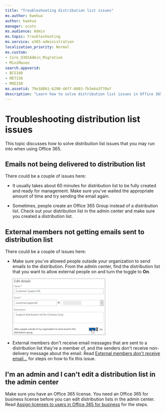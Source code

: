 ```yaml
---
title: "Troubleshooting distribution list issues"
ms.author: kwekua
author: kwekua
manager: scotv
ms.audience: Admin
ms.topic: troubleshooting
ms.service: o365-administration
localization_priority: Normal
ms.custom:
- Core_O365Admin_Migration
- MiniMaven
search.appverid:
- BCS160
- MET150
- MOE150
ms.assetid: 79e180b1-6290-48ff-8003-fb3e6a3f70af
description: "Learn how to solve distribution list issues in Office 365 like emails not being delivered to the list, or external members not getting emails."
---
```


# Troubleshooting distribution list issues

This topic discusses how to solve distribution list issues that you may run into when using Office 365.
  
## Emails not being delivered to distribution list

There could be a couple of issues here:
  
- It usually takes about 60 minutes for distribution list to be fully created and ready for management. Make sure you've waited the appropriate amount of time and try sending the email again.
    
- Sometimes, people create an Office 365 Group instead of a distribution list. Check out your distribution list in the admin center and make sure you created a distribution list.
    
## External members not getting emails sent to distribution list

There could be a couple of issues here:
  
- Make sure you've allowed people outside your organization to send emails to the distribution. From the admin center, find the distribution list that you want to allow external people on and turn the toggle to **On**.
    
    ![Allow external members to send to a dl](../media/76a5fb05-d0b9-403d-80b2-8308ec8a567f.png)
  
- External members don't receive email messages that are sent to a distribution list they're a member of, and the senders don't receive non-delivery message about the email. Read [External members don't receive email...](https://go.microsoft.com/fwlink/?LinkID=855988) for steps on how to fix this issue. 
    
## I'm an admin and I can't edit a distribution list in the admin center

Make sure you have an Office 365 license. You need an Office 365 for business license before you can edit distribution lists in the admin center. Read [Assign licenses to users in Office 365 for business](../subscriptions-and-billing/assign-licenses-to-users.md) for the steps. 
    

